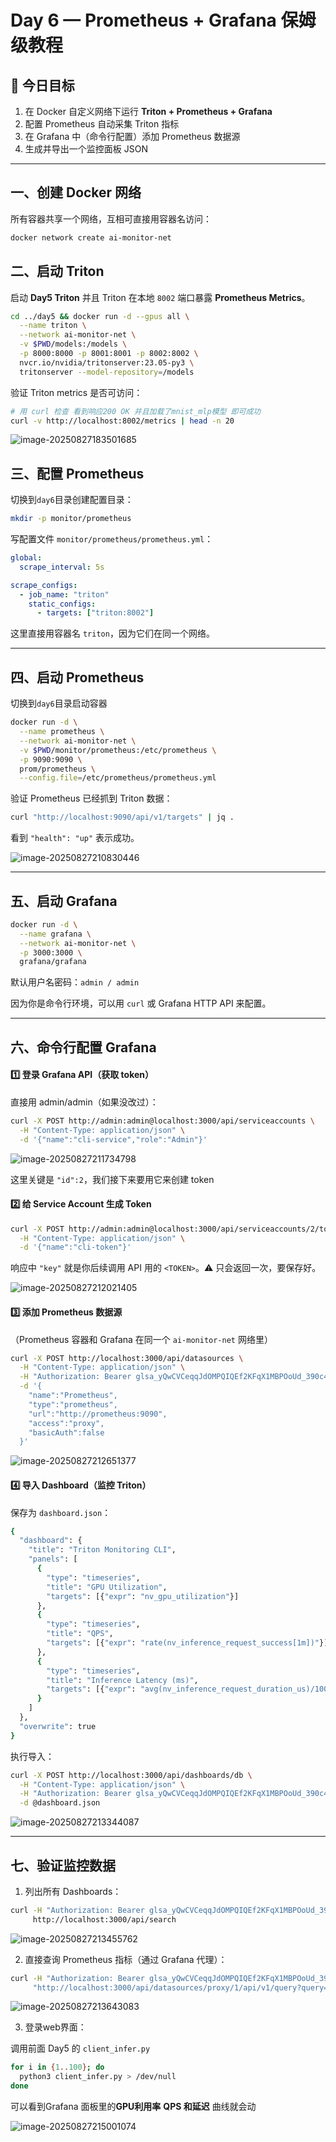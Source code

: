 # Day 6 — Prometheus + Grafana 保姆级教程

## 🎯 今日目标

1. 在 Docker 自定义网络下运行 **Triton + Prometheus + Grafana**
2. 配置 Prometheus 自动采集 Triton 指标
3. 在 Grafana 中（命令行配置）添加 Prometheus 数据源
4. 生成并导出一个监控面板 JSON

------

## 一、创建 Docker 网络

所有容器共享一个网络，互相可直接用容器名访问：

```bash
docker network create ai-monitor-net
```

## 二、启动 Triton

启动 **Day5 Triton** 并且 Triton 在本地 `8002` 端口暴露 **Prometheus Metrics**。

```bash
cd ../day5 && docker run -d --gpus all \
  --name triton \
  --network ai-monitor-net \
  -v $PWD/models:/models \
  -p 8000:8000 -p 8001:8001 -p 8002:8002 \
  nvcr.io/nvidia/tritonserver:23.05-py3 \
  tritonserver --model-repository=/models
```

验证 Triton metrics 是否可访问：

```bash
# 用 curl 检查 看到响应200 OK 并且加载了mnist_mlp模型 即可成功
curl -v http://localhost:8002/metrics | head -n 20
```

![image-20250827183501685](./report_day6.assets/image-20250827183501685.png)

## 三、配置 Prometheus

切换到`day6`目录创建配置目录：

```bash
mkdir -p monitor/prometheus
```

写配置文件 `monitor/prometheus/prometheus.yml`：

```yml
global:
  scrape_interval: 5s

scrape_configs:
  - job_name: "triton"
    static_configs:
      - targets: ["triton:8002"]
```

这里直接用容器名 `triton`，因为它们在同一个网络。

------

## 四、启动 Prometheus

切换到`day6`目录启动容器

```bash
docker run -d \
  --name prometheus \
  --network ai-monitor-net \
  -v $PWD/monitor/prometheus:/etc/prometheus \
  -p 9090:9090 \
  prom/prometheus \
  --config.file=/etc/prometheus/prometheus.yml
```

验证 Prometheus 已经抓到 Triton 数据：

```bash
curl "http://localhost:9090/api/v1/targets" | jq .
```

看到 `"health": "up"` 表示成功。

![image-20250827210830446](./report_day6.assets/image-20250827210830446.png)

------

## 五、启动 Grafana

```bash
docker run -d \
  --name grafana \
  --network ai-monitor-net \
  -p 3000:3000 \
  grafana/grafana
```

默认用户名密码：`admin / admin`

因为你是命令行环境，可以用 `curl` 或 Grafana HTTP API 来配置。

------

## 六、命令行配置 Grafana

#### 1️⃣  登录 Grafana API（获取 token）

 直接用 admin/admin（如果没改过）：

```bash
curl -X POST http://admin:admin@localhost:3000/api/serviceaccounts \
  -H "Content-Type: application/json" \
  -d '{"name":"cli-service","role":"Admin"}'
```

![image-20250827211734798](./report_day6.assets/image-20250827211734798.png)

这里关键是 `"id":2`，我们接下来要用它来创建 token

#### 2️⃣ 给 Service Account 生成 Token

```bash
curl -X POST http://admin:admin@localhost:3000/api/serviceaccounts/2/tokens \
  -H "Content-Type: application/json" \
  -d '{"name":"cli-token"}'
```

响应中 `"key"` 就是你后续调用 API 用的 `<TOKEN>`。⚠️ 只会返回一次，要保存好。

![image-20250827212021405](./report_day6.assets/image-20250827212021405.png)

#### 3️⃣  添加 Prometheus 数据源

（Prometheus 容器和 Grafana 在同一个 `ai-monitor-net` 网络里）

```bash
curl -X POST http://localhost:3000/api/datasources \
  -H "Content-Type: application/json" \
  -H "Authorization: Bearer glsa_yQwCVCeqqJdOMPQIQEf2KFqX1MBPOoUd_390c4bdf" \
  -d '{
    "name":"Prometheus",
    "type":"prometheus",
    "url":"http://prometheus:9090",
    "access":"proxy",
    "basicAuth":false
  }'
```

![image-20250827212651377](./report_day6.assets/image-20250827212651377.png)

#### 4️⃣ 导入 Dashboard（监控 Triton）

保存为 `dashboard.json`：

```bash
{
  "dashboard": {
    "title": "Triton Monitoring CLI",
    "panels": [
      {
        "type": "timeseries",
        "title": "GPU Utilization",
        "targets": [{"expr": "nv_gpu_utilization"}]
      },
      {
        "type": "timeseries",
        "title": "QPS",
        "targets": [{"expr": "rate(nv_inference_request_success[1m])"}]
      },
      {
        "type": "timeseries",
        "title": "Inference Latency (ms)",
        "targets": [{"expr": "avg(nv_inference_request_duration_us)/1000"}]
      }
    ]
  },
  "overwrite": true
}
```

执行导入：

```bash
curl -X POST http://localhost:3000/api/dashboards/db \
  -H "Content-Type: application/json" \
  -H "Authorization: Bearer glsa_yQwCVCeqqJdOMPQIQEf2KFqX1MBPOoUd_390c4bdf" \
  -d @dashboard.json
```

![image-20250827213344087](./report_day6.assets/image-20250827213344087.png)

------

## 七、验证监控数据

1. 列出所有 Dashboards：

```bash
curl -H "Authorization: Bearer glsa_yQwCVCeqqJdOMPQIQEf2KFqX1MBPOoUd_390c4bdf" \
     http://localhost:3000/api/search
```

![image-20250827213455762](./report_day6.assets/image-20250827213455762.png)

2. 直接查询 Prometheus 指标（通过 Grafana 代理）：

```bash
curl -H "Authorization: Bearer glsa_yQwCVCeqqJdOMPQIQEf2KFqX1MBPOoUd_390c4bdf" \
     "http://localhost:3000/api/datasources/proxy/1/api/v1/query?query=nv_gpu_utilization"
```

![image-20250827213643083](./report_day6.assets/image-20250827213643083.png)

3. 登录web界面：

调用前面 Day5 的 `client_infer.py`

```bash
for i in {1..100}; do
  python3 client_infer.py > /dev/null
done
```

可以看到Grafana 面板里的**GPU利用率** **QPS 和延迟** 曲线就会动

![image-20250827215001074](./report_day6.assets/image-20250827215001074.png)
